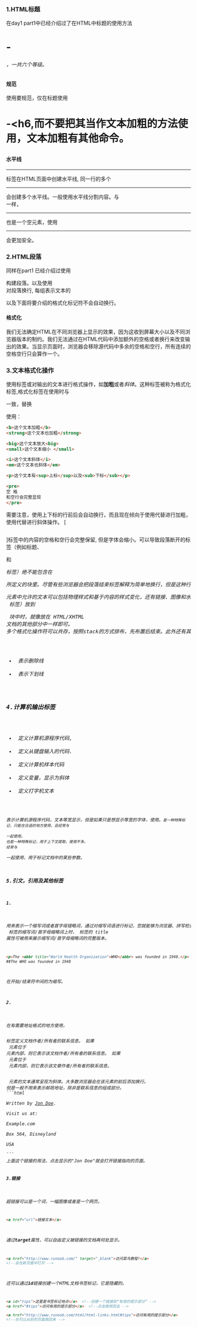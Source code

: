 ### 1.HTML标题
在day1 part1中已经介绍过了在HTML<body></body>中标题的使用方法<h1>-<h6>，一共六个等级。

#### 规范
使用要规范，仅在标题使用<h1>-<h6,而不要把其当作文本加粗的方法使用，文本加粗有其他命令。

#### 水平线
<hr>标签在HTML页面中创建水平线, 同一行的多个<hr>会创建多个水平线。一般使用水平线分割内容。与<br>一样，<hr>也是一个空元素，使用<hr>会更加安全。

### 2.HTML段落
同样在part1 已经介绍过使用<p></p>构建段落。以及使用<br>对段落换行, 每组表示文本的<p></p>以及下面将要介绍的格式化标记符不会自动换行。

#### 格式化
我们无法确定HTML在不同浏览器上显示的效果，因为这收到屏幕大小以及不同浏览器版本的制约。我们无法通过在HTML代码中添加额外的空格或者换行来改变输出的效果。当显示页面时，浏览器会移除源代码中多余的空格和空行，所有连续的空格空行只会算作一个。

### 3.文本格式化操作
使用标签<b></b>或<i></i>对输出的文本进行格式操作，如**加粗**或者*斜体*。这种标签被称为格式化标签,格式化标签在使用时与<p></p>一致，替换<p></p>使用：
```html
<b>这个文本加粗</b>
<strong>这个文本也加粗</strong>

<big>这个文本放大<big>
<small>这个文本缩小 </small>

<i>这个文本斜体</i>
<em>这个文本也斜体</em>

<p>这个文本有<sup>上标</sup>以及<sub>下标</sub></p> 

<pre>
空 格
和空行会完整显现
</pre>
```
需要注意，使用上下标的行前后会自动换行，而且现在倾向于使用<strong></strong>代替<b></b>进行加粗，使用<em></em>代替<i></i>进行斜体操作。
[<pre></pre>]标签中的内容的空格和空行会完整保留, 但是字体会缩小。可以导致段落断开的标签（例如标题、<p> 和 <address> 标签）绝不能包含在 <pre> 所定义的块里。尽管有些浏览器会把段落结束标签解释为简单地换行，但是这种行为在所有浏览器上并不都是一样的。<pre>元素中允许的文本可以包括物理样式和基于内容的样式变化，还有链接、图像和水平分隔线。当把其他标签（比如 <a> 标签）放到 <pre> 块中时，就像放在 HTML/XHTML 文档的其他部分中一样即可。
多个格式化操作符可以共存，按照stack的方式排布，先布置后结束。此外还有其他格式化控制符：
* <del></del> 表示删除线
* <ins></ins> 表示下划线

### 4.计算机输出标签
* <code></code> 定义计算机源程序代码,
* <kbd></kbd> 定义从键盘输入的代码.
* <samp></samp> 定义计算机样本代码
* <var></var> 定义变量，显示为斜体
* <tt></tt> 定义打字机文本

<code>表示计算机源程序代码，文本等宽显示，但是如果只是想显示等宽的字体，使用<tt>。<code>是一种特殊标记，只能在合适的地方使用，且经常与<pre>一起使用。
<samp>也是一种特殊标记，用于上下文提取，使用不多。
<var>经常与<code><pre>一起使用，用于标记文档中的某些参数。

### 5.引文，引用及其他标签
##### 1.<abbr>
<abbr>用来表示一个缩写词或者首字母错略词，通过对缩写词语进行标记，您就能够为浏览器、拼写检查程序、翻译系统以及搜索引擎分度器提供有用的信息。某些浏览器中，当您把鼠标移至带有 <abbr> 标签的缩写词/首字母缩略词上时，<abbr> 标签的 title 属性可被用来展示缩写词/首字母缩略词的完整版本。

```html
<p>The <abbr title="World Health Organization">WHO</abbr> was founded in 1948.</p>
##The WHO was founded in 1948
```
在开始/结束符中间的为缩写。

##### 2.<address>
在有需要地址格式的地方使用，<address> 标签定义文档作者/所有者的联系信息。
如果 <address> 元素位于 <body> 元素内部，则它表示该文档作者/所有者的联系信息。
如果 <address> 元素位于 <article> 元素内部，则它表示该文章作者/所有者的联系信息。
<address> 元素的文本通常呈现为斜体。大多数浏览器会在该元素的前后添加换行。
但是<addresss>一般不用来表示邮政地址，除非是联系信息的组成部分。
```html
<address>
Written by <a href="mailto:webmaster@example.com">Jon Doe</a>.<br> 
Visit us at:<br>
Example.com<br>
Box 564, Disneyland<br>
USA
</address>
```
上面这个链接的用法，点击显示的"Jon Doe"就会打开链接指向的页面。

##### 3.链接
超链接可以是一个词，一幅图像或者是一个网页。
```html
<a href="url">链接文本</a>
```
通过**target**属性，可以自由定义被链接的文档再何处显示。
```html
<a href="http://www.runoob.com/" target="_blank">访问菜鸟教程!</a> 
<!--会在新页面中打开 -->
```
还可以通过**id**链接创建一个HTML文档书签标记，它是隐藏的。
```html
<a id="tips">这里是书签标记地点</a>  <!--创建一个链接到“有用的提示部分” -->
<a href="#tips">访问有用的提示部分</a>  <!--点击跳转回去 -->

<a href="http://www.runoob.com/html/html-links.html#tips">访问有用的提示部分</a>
<!--也可以从别的页面跳回来 -->
```
